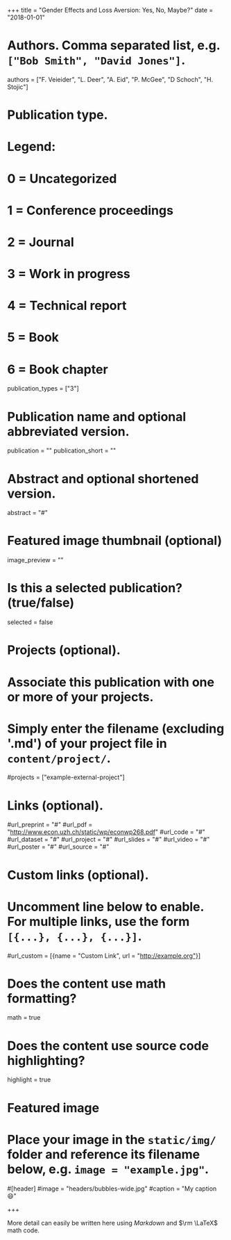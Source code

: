 +++
title = "Gender Effects and Loss Aversion: Yes, No, Maybe?"
date = "2018-01-01"

# Authors. Comma separated list, e.g. `["Bob Smith", "David Jones"]`.
authors = ["F. Veieider", "L. Deer", "A. Eid", "P. McGee", "D Schoch", "H. Stojic"]

# Publication type.
# Legend:
# 0 = Uncategorized
# 1 = Conference proceedings
# 2 = Journal
# 3 = Work in progress
# 4 = Technical report
# 5 = Book
# 6 = Book chapter
publication_types = ["3"]

# Publication name and optional abbreviated version.
publication = ""
publication_short = ""

# Abstract and optional shortened version.
abstract = "#"

# Featured image thumbnail (optional)
image_preview = ""

# Is this a selected publication? (true/false)
selected = false

# Projects (optional).
#   Associate this publication with one or more of your projects.
#   Simply enter the filename (excluding '.md') of your project file in `content/project/`.
#projects = ["example-external-project"]

# Links (optional).
#url_preprint = "#"
#url_pdf = "http://www.econ.uzh.ch/static/wp/econwp268.pdf"
#url_code = "#"
#url_dataset = "#"
#url_project = "#"
#url_slides = "#"
#url_video = "#"
#url_poster = "#"
#url_source = "#"

# Custom links (optional).
#   Uncomment line below to enable. For multiple links, use the form `[{...}, {...}, {...}]`.
#url_custom = [{name = "Custom Link", url = "http://example.org"}]

# Does the content use math formatting?
math = true

# Does the content use source code highlighting?
highlight = true

# Featured image
# Place your image in the `static/img/` folder and reference its filename below, e.g. `image = "example.jpg"`.
#[header]
#image = "headers/bubbles-wide.jpg"
#caption = "My caption :smile:"

+++

More detail can easily be written here using *Markdown* and $\rm \LaTeX$ math code.
